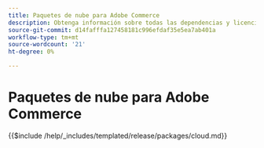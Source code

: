 ```yaml
---
title: Paquetes de nube para Adobe Commerce
description: Obtenga información sobre todas las dependencias y licencias de terceros utilizadas en Adobe Commerce.
source-git-commit: d14fafffa127458181c996efdaf35e5ea7ab401a
workflow-type: tm+mt
source-wordcount: '21'
ht-degree: 0%

---
```



# Paquetes de nube para Adobe Commerce

{{$include /help/_includes/templated/release/packages/cloud.md}}

